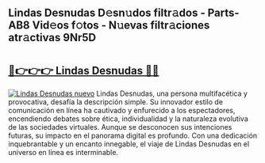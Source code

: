 ## Lindas Desnudas D𝚎sn𝚞dos filtr𝚊dos - Parts-AB8 Vid𝚎os f𝚘tos - N𝚞evas filtr𝚊ciones atr𝚊ctivas 9Nr5D

# <h2><a href="http://mbbcyw3.tromn.icu/?c=Lindas+Desnudas">🔗👉👉👉 Lindas Desnudas 🔗🔗</a></h2>

[![Lindas Desnudas nuevo](https://i.imgur.com/pEAQMta.gif)](http://mbbcyw3.tromn.icu/?c=Lindas+Desnudas)
Lindas Desnudas, una persona multifacética y provocativa, desafía la descripción simple. Su innovador estilo de comunicación en línea ha cautivado y enfurecido a los espectadores, encendiendo debates sobre ética, individualidad y la naturaleza evolutiva de las sociedades virtuales. Aunque se desconocen sus intenciones futuras, su impacto en el panorama digital es profundo. Con una dedicación inquebrantable y un encanto innegable, el viaje de Lindas Desnudas en el universo en línea es interminable.
